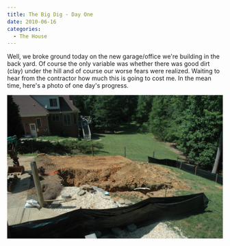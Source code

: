 ```yaml
---
title: The Big Dig - Day One
date: 2010-06-16
categories: 
  - The House
---
```


Well, we broke ground today on the new garage/office we're building in the back yard. Of course the only variable was whether there was good dirt (clay) under the hill and of course our worse fears were realized. Waiting to hear from the contractor how much this is going to cost me. In the mean time, here's a photo of one day's progress.

![Day 1 Results](images/DSC_1908.jpg)

